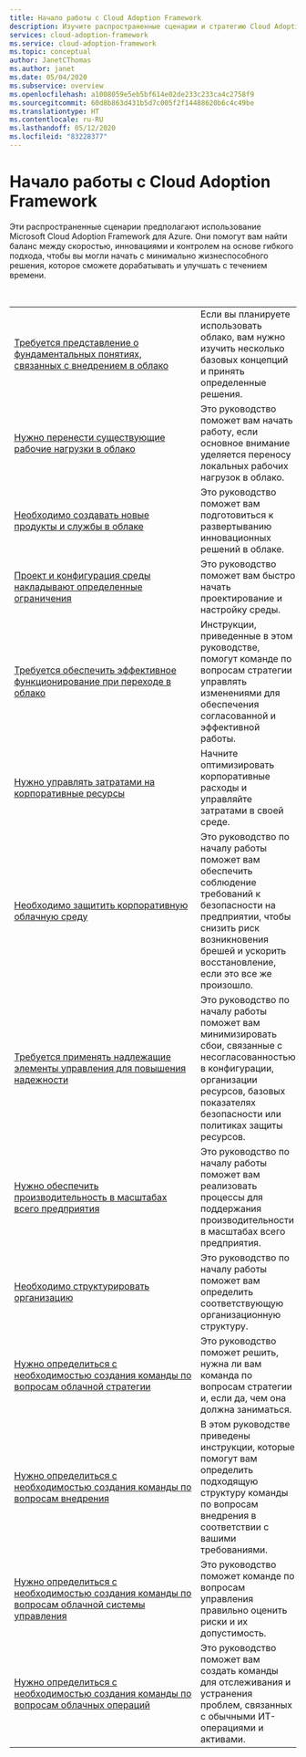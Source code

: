 ```yaml
---
title: Начало работы с Cloud Adoption Framework
description: Изучите распространенные сценарии и стратегию Cloud Adoption Framework, которая полностью соответствует этим сценариям.
services: cloud-adoption-framework
ms.service: cloud-adoption-framework
ms.topic: conceptual
author: JanetCThomas
ms.author: janet
ms.date: 05/04/2020
ms.subservice: overview
ms.openlocfilehash: a1008059e5eb5bf614e02de233c233ca4c2758f9
ms.sourcegitcommit: 60d8b863d431b5d7c005f2f14488620b6c4c49be
ms.translationtype: HT
ms.contentlocale: ru-RU
ms.lasthandoff: 05/12/2020
ms.locfileid: "83228377"
---
```

# <a name="get-started-with-the-cloud-adoption-framework"></a>Начало работы с Cloud Adoption Framework

Эти распространенные сценарии предполагают использование Microsoft Cloud Adoption Framework для Azure. Они помогут вам найти баланс между скоростью, инновациями и контролем на основе гибкого подхода, чтобы вы могли начать с минимально жизнеспособного решения, которое сможете дорабатывать и улучшать с течением времени.

<!-- markdownlint-disable MD033 -->
<br>

|                                                                                     |                                                                                                                                |
|-------------------------------------------------------------------------------------|--------------------------------------------------------------------------------------------------------------------------------|
| [Требуется представление о фундаментальных понятиях, связанных с внедрением в облако](./cloud-concepts.md) | Если вы планируете использовать облако, вам нужно изучить несколько базовых концепций и принять определенные решения. |
| [Нужно перенести существующие рабочие нагрузки в облако](./migrate.md)                   | Это руководство поможет вам начать работу, если основное внимание уделяется переносу локальных рабочих нагрузок в облако. |
| [Необходимо создавать новые продукты и службы в облаке](./innovate.md)             | Это руководство поможет вам подготовиться к развертыванию инновационных решений в облаке.                                       |
| [Проект и конфигурация среды накладывают определенные ограничения](./design-and-configuration.md) | Это руководство поможет вам быстро начать проектирование и настройку среды.                                           |
| [Требуется обеспечить эффективное функционирование при переходе в облако](./operational-excellence.md)                   | Инструкции, приведенные в этом руководстве, помогут команде по вопросам стратегии управлять изменениями для обеспечения согласованной и эффективной работы. |
| [Нужно управлять затратами на корпоративные ресурсы](./manage-costs.md)                                          | Начните оптимизировать корпоративные расходы и управляйте затратами в своей среде.                                                                           |
| [Необходимо защитить корпоративную облачную среду](./security.md)             | Это руководство по началу работы поможет вам обеспечить соблюдение требований к безопасности на предприятии, чтобы снизить риск возникновения брешей и ускорить восстановление, если это все же произошло.                                       |
| [Требуется применять надлежащие элементы управления для повышения надежности](./reliability.md)                   | Это руководство по началу работы поможет вам минимизировать сбои, связанные с несогласованностью в конфигурации, организации ресурсов, базовых показателях безопасности или политиках защиты ресурсов. |
| [Нужно обеспечить производительность в масштабах всего предприятия](./performance.md)                               | Это руководство по началу работы поможет вам реализовать процессы для поддержания производительности в масштабах всего предприятия.                               |
| [Необходимо структурировать организацию](./org-alignment.md)                               | Это руководство по началу работы поможет вам определить соответствующую организационную структуру.                               |
| [Нужно определиться с необходимостью создания команды по вопросам облачной стратегии](./team/cloud-strategy.md)     | Это руководство поможет решить, нужна ли вам команда по вопросам стратегии и, если да, чем она должна заниматься.                                |
| [Нужно определиться с необходимостью создания команды по вопросам внедрения](./team/cloud-adoption.md)     | В этом руководстве приведены инструкции, которые помогут вам определить подходящую структуру команды по вопросам внедрения в соответствии с вашими требованиями.              |
| [Нужно&nbsp;определиться с необходимостью&nbsp;создания&nbsp;команды&nbsp;по вопросам&nbsp;облачной&nbsp;системы управления](./team/cloud-governance.md) | Это руководство поможет команде по вопросам управления правильно оценить риски и их допустимость.                                         |
| [Нужно определиться с необходимостью создания команды по вопросам облачных операций](./team/cloud-operations.md) | Это руководство поможет вам создать команды для отслеживания и устранения проблем, связанных с обычными ИТ-операциями и активами. |
